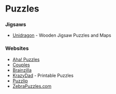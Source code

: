# Puzzles

### Jigsaws

* [Unidragon](https://unidragon.eu/) - Wooden Jigsaw Puzzles and Maps

### Websites

* [Aha! Puzzles](https://www.ahapuzzles.com/)
* [Couples](https://www.couples.game/)
* [Brainzilla](https://www.brainzilla.com/)
* [KrazyDad](https://krazydad.com/) - Printable Puzzles
* [Puzzlip](https://puzzlip.com)
* [ZebraPuzzles.com](https://www.zebrapuzzles.com/)
